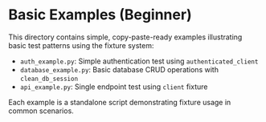 # Basic Examples (Beginner)

This directory contains simple, copy-paste-ready examples illustrating basic test patterns using the fixture system:

- `auth_example.py`: Simple authentication test using `authenticated_client`
- `database_example.py`: Basic database CRUD operations with `clean_db_session`
- `api_example.py`: Single endpoint test using `client` fixture

Each example is a standalone script demonstrating fixture usage in common scenarios. 